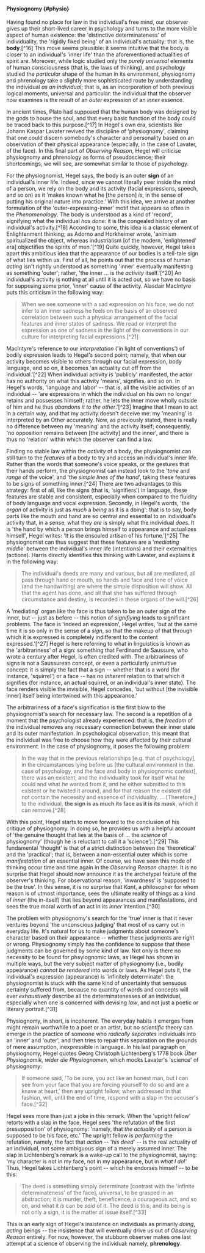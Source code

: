 #### Physiognomy {#physio}

Having found no place for law in the individual's free mind, our observer gives
up their short-lived career in psychology and turns to the more visible aspect
of human existence: the 'distinctive determinateness' of individuality, the
'rigidly fixed being' of an individual's actuality: that is, the **body**.[^16]
This move seems plausible: it seems intuitive that the body is closer to an
individual's 'inner life' than the aforementioned actualities of spirit are.
Moreover, while logic studied only the *purely universal* elements of human
consciousness (that is, the laws of thinking), and psychology studied the
*particular* shape of the human in its environment, physiognomy and phrenology
take a slightly more sophisticated route by understanding the individual *as an
individual*; that is, as an incorporation of both previous logical moments,
universal and particular: the individual that the observer now examines is the
result of an *outer* expression of an *inner* essence.

In ancient times, Plato had supposed that the human body was designed by the
gods to house the soul, and that every basic function of the body could be
traced back to this purpose.[^17] In Hegel's own era, scientists like Johann
Kaspar Lavater revived the discipline of 'physiognomy', claiming that one could
discern somebody's character and personality based on an observation of their
physical appearance (especially, in the case of Lavater, of the face). In this
final part of *Observing Reason*, Hegel will criticise physiognomy and
phrenology as forms of pseudoscience; their shortcomings, we will see, are
somewhat similar to those of psychology.

For the physiognomist, Hegel says, the body is an outer **sign** of an
individual's inner life. Indeed, since we cannot literally peer inside the mind
of a person, we rely on the body and its activity (facial expressions, speech,
and so on) as it 'makes known what he [the person] *is*, in the sense of putting
his original nature into practice.' With this idea, we arrive at another
formulation of the 'outer-expressing-inner' motif that appears so often in the
*Phenomenology*. The body is understood as a kind of 'record', signifying what
the individual *has done*: it is the congealed history of an individual's
activity.[^18] According to some, this idea is a classic element of
Enlightenment thinking; as Adorno and Horkheimer wrote, 'animism spiritualized
the object, whereas industrialism [of the modern, 'enlightened' era] objectifies
the spirits of men.'[^19] Quite quickly, however, Hegel takes apart this
ambitious idea that the appearance of our bodies is a tell-tale sign of what
lies within us. First of all, he points out that the process of human *acting*
isn't rightly understood as something 'inner' eventually manifesting as
something 'outer'; rather, 'the inner ... is the *activity* itself.'[^20] An
individual's activity is nothing at all until it is acted out, so we have no
basis for supposing some prior, 'inner' cause of the activity. Alasdair
MacIntyre puts this criticism in the following way:

> When we see someone with a sad expression on his face, we do not infer to an
> inner sadness he feels on the basis of an observed correlation between such a
> physical arrangement of the facial features and inner states of sadness. We
> read or interpret the expression as one of sadness in the light of the
> conventions in our culture for interpreting facial expressions.[^21]

MacIntyre's reference to our *interpretation* ('in light of conventions') of
bodily expression leads to Hegel's second point; namely, that when our activity
becomes visible to others through our facial expression, body language, and so
on, it becomes 'an actuality cut off from the individual.'[^22] When individual
activity is 'publicly' manifested, the actor has no authority on what this
activity 'means', signifies, and so on. In Hegel's words, 'language and labor'
-- that is, all the visible activities of an individual -- 'are expressions in
which the individual on his own no longer retains and possesses himself; rather,
he lets the inner move wholly outside of him and he thus *abandons it to the
other*.'[^23] Imagine that I mean to act in a certain way, and that my activity
doesn't deceive me: my 'meaning' is interpreted by an Other accurately. Now, as
previously stated, there is really no difference between my 'meaning' and the
activity itself; consequently, 'no opposition remains between [the activity] and
the inner', and there is thus no 'relation' within which the observer can find a
law.

Finding no stable law within the *activity* of a body, the physiognomist can
still turn to the *features* of a body to try and access an individual's inner
life. Rather than the words that someone's voice speaks, or the gestures that
their hands perform, the physiognomist can instead look to the '*tone* and
*range* of the voice', and 'the *simple lines of the hand*', taking these
features to be signs of something inner.[^24] There are two advantages to this
strategy: first of all, like the signs (that is, 'signifiers') in language,
these features are stable and consistent, especially when compared to the
fluidity of body language and vocal expression. Secondly, in Hegel's words, 'the
*organ* of activity is just as *much* a *being* as it is a doing': that is to
say, body parts like the mouth and hand are so central and essential to an
individual's activity that, in a sense, what they *are* is simply what the
individual *does*. It is 'the hand by which a person brings himself to
appearance and actualizes himself', Hegel writes: 'It is the ensouled artisan of
his fortune.'[^25] The physiognomist can thus suggest that these features are a
'*mediating middle*' between the individual's inner life (intentions) and their
externalities (actions). Harris directly identifies this thinking with Lavater,
and explains it in the following way:

> The individual's deeds are many and various, but all are mediated, all pass
> through hand or mouth, so hands and face and tone of voice (and the
> handwriting) are where the simple disposition will show. All that the agent
> has done, and all that she has suffered through circumstance and destiny, is
> recorded in these organs of the will.[^26]

A 'mediating' organ like the face is thus taken to be an outer sign of the
inner, but -- just as before -- this notion of *signifiying* leads to
significant problems. The face is 'indeed an expression', Hegel writes, 'but at
the same time it is so only in the sense of a *sign*, so that the makeup of that
through which it is expressed is completely indifferent to the content
expressed.'[^27] Hegel is here referring to what in linguistics is known as the
'arbitrariness' of a sign: something that Ferdinand de Saussure, who wrote a
century after Hegel, is often credited with. The arbitrariness of signs is not a
Saussurean concept, or even a particularly unintuitive concept: it is simply the
fact that a sign -- whether that is a word (for instance, 'squirrel') or a face
-- has no *inherent* relation to that which it signifies (for instance, an
actual squirrel, or an individual's inner state). The face renders visible the
invisible, Hegel concedes, 'but without [the invisible inner] itself being
intertwined with this appearance.'

The arbitrariness of a face's signification is the first blow to the
physiognomist's search for necessary law. The second is a repetition of a moment
that the psychologist already experienced: that is, the *freedom* of the
individual removes any necessary connection between their inner state and its
outer manifestation. In psychological observation, this meant that the
individual was free to choose how they were affected by their cultural
environment. In the case of physiognomy, it poses the following problem:

> In the way that in the previous relationships [e.g. that of psychology], in
> the circumstances lying before us [the cultural environment in the case of
> psychology, and the face and body in physiognomic context], there was an
> existent, and the individuality took for itself what *he* could and what *he*
> wanted from it, and he either submitted to this existent or he twisted it
> around, and for that reason the existent did not contain the necessity and
> essence of individuality. ... [Therefore,] to the individual, **the sign is as
> much its face as it is its mask**, which it can remove.[^28]

With this point, Hegel starts to move forward to the conclusion of his critique
of physiognomy. In doing so, he provides us with a helpful account of 'the
genuine thought that lies at the basis of ... the *science* of physiognomy'
(though he is reluctant to call it a 'science').[^29] This fundamental 'thought'
is that of a strict distinction between the 'theoretical' and the 'practical';
that is, between a non-essential outer which is some *manifestation* of an
essential inner. Of course, we have seen this mode of thinking occur time and
time again in the *Observing Reason* chapter. It is no surprise that Hegel
should now announce it as the archetypal feature of the observer's thinking. For
observational reason, 'inwardness' is 'supposed to be the true'. In this sense,
it is no surprise that *Kant*, a philosopher for whom reason is of utmost
importance, sees the ultimate reality of things as a kind of *inner* (the
in-itself) that lies beyond appearances and manifestations, and sees the true
moral worth of an act in its *inner* intention.[^30]

The problem with physiognomy's search for the 'true' inner is that it never
ventures beyond 'the unconscious judging' that most of us carry out in everyday
life. It's natural for us to make judgments about someone's character based on
their appearance -- whether these judgments are right or wrong. Physiognomy
simply has the confidence to suppose that these judgments can be governed by
some kind of law. Not only is there no necessity to be found for phsyiognomic
laws, as Hegel has shown in multiple ways, but the very subject matter of
physiognomy (i.e., bodily appearance) *cannot be rendered* into words or laws.
As Hegel puts it, the individual's expression (appearance) is 'infinitely
determinate': the physiognomist is stuck with the same kind of uncertainty that
sensuous certainty suffered from, because no quantity of words and concepts will
ever *exhaustively* describe all the determinatenesses of an individual,
especially when one is concerned with devising *law*, and not just a poetic or
literary portrait.[^31]

Physiognomy, in short, is incoherent. The everyday habits it emerges from might
remain worthwhile to a poet or an artist, but no *scientific* theory can emerge
in the practice of someone who *radically separates* individuals into an 'inner'
and 'outer', and then tries to repair this separation on the grounds of mere
assumption, inexpressible in language. In his last paragraph on physiognomy,
Hegel quotes Georg Christoph Lichtenberg's 1778 book *Über Physiognomik, wider
die Physiognomen*, which mocks Lavater's 'science' of physiognomy:

> If someone said, 'To be sure, you act like an honest man, but I can see from
> your face that you are forcing yourself to do so and are a knave at heart,'
> then any upright fellow, when addressed in that fashion, will, until the end
> of time, respond with a slap in the accuser's face.[^32]

Hegel sees more than just a joke in this remark. When the 'upright fellow'
retorts with a slap in the face, Hegel sees 'the refutation of the first
presupposition' of physiognomy: 'namely, that *the actuality* of a person is
supposed to be his face, etc.' The upright fellow is *performing* the
refutation, namely, the fact that *action* -- '*his deed*' -- is the real
actuality of an individual, not some ambiguous sign of a merely assumed inner.
The slap in Lichtenberg's remark is a wake-up call to the physiognomist, saying:
'my character is not in my face, not in my appearance, but in *what I do*!'
Thus, Hegel takes Lichtenberg's point -- which he endorses himself -- to be
this:

> The deed is something simply determinate [contrast with the 'infinite
> determinateness' of the face], universal, to be grasped in an abstraction; it
> is murder, theft, beneficence, a courageous act, and so on, and what it *is*
> can be *said* of it. The deed *is* this, and its being is not only a sign, it
> is the matter at issue itself.[^33]

This is an early sign of Hegel's insistence on individuals as primarily *doing*,
*acting* beings -- the insistence that will eventually drive us out of *Observing
Reason* entirely. For now, however, the stubborn observer makes one last attempt
at a science of observing the individual: namely, **phrenology**.
